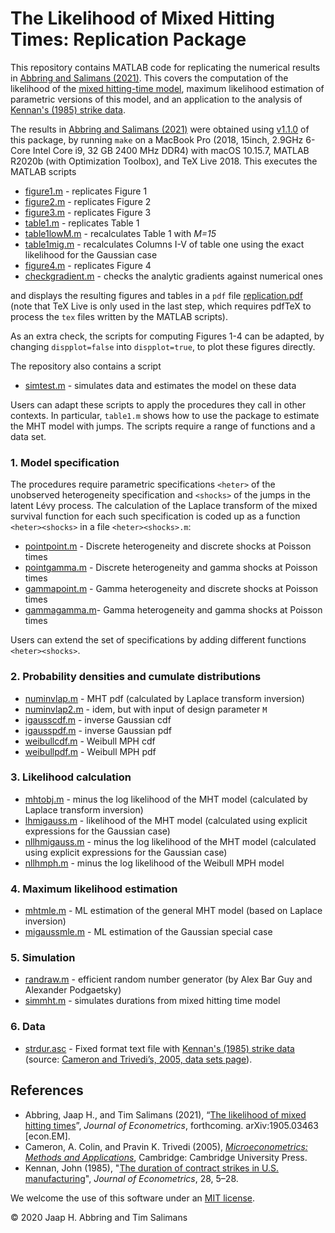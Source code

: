 # The Likelihood of Mixed Hitting Times: Replication Package

This repository contains MATLAB code for replicating the numerical results in [Abbring and Salimans (2021)](https://arxiv.org/abs/1905.03463). This covers the computation of the likelihood of the [mixed hitting-time model](http://jaap.abbring.org/images/pdf/ecta7312.pdf), maximum likelihood estimation of parametric versions of this model, and an application to the analysis of [Kennan's (1985) strike data](https://www.ssc.wisc.edu/~jkennan/research/JEM85.pdf). 

The results in [Abbring and Salimans (2021)](https://arxiv.org/abs/1905.03463) were obtained using [v1.1.0](https://github.com/jabbring/mht-likelihood/releases/tag/v1.1.0) of this package, by running `make` on a MacBook Pro (2018, 15inch, 2.9GHz 6-Core Intel Core i9, 32 GB 2400 MHz DDR4) with macOS 10.15.7, MATLAB R2020b (with Optimization Toolbox), and TeX Live 2018. This executes the MATLAB scripts

- [figure1.m](https://github.com/jabbring/mht-likelihood/blob/master/figure1.m) -  replicates Figure 1
- [figure2.m](https://github.com/jabbring/mht-likelihood/blob/master/figure2.m) -  replicates Figure 2
- [figure3.m](https://github.com/jabbring/mht-likelihood/blob/master/figure3.m) -  replicates Figure 3
- [table1.m](https://github.com/jabbring/mht-likelihood/blob/master/table1.m) - replicates Table 1
- [table1lowM.m](https://github.com/jabbring/mht-likelihood/blob/master/table1lowM.m) - recalculates Table 1 with *M=15*
- [table1mig.m](https://github.com/jabbring/mht-likelihood/blob/master/table1mig.m) - recalculates Columns I-V of table one using the exact likelihood for the Gaussian case
- [figure4.m](https://github.com/jabbring/mht-likelihood/blob/master/figure4.m) - replicates Figure 4
- [checkgradient.m](https://github.com/jabbring/mht-likelihood/blob/master/checkgradient.m) - checks the analytic gradients against numerical ones

and displays the resulting figures and tables in a `pdf` file [replication.pdf](https://github.com/jabbring/mht-likelihood/blob/master/replication.pdf) (note that TeX Live is only used in the last step, which requires pdfTeX to process the `tex` files written by the MATLAB scripts). 

As an extra check, the scripts for computing Figures 1-4 can be adapted, by changing `dispplot=false` into `dispplot=true`, to plot these figures directly. 

The repository also contains a script

- [simtest.m](https://github.com/jabbring/mht-likelihood/blob/master/simtest.m) - simulates data and estimates the model on these data

Users can adapt these scripts to apply the procedures they call in other contexts. In particular, `table1.m` shows how to use the package to estimate the MHT model with jumps. The scripts require a range of functions and a data set.

### 1. Model specification

The procedures require parametric specifications `<heter>` of the unobserved heterogeneity specification and `<shocks>` of the jumps in the latent Lévy process. The calculation of the Laplace transform of the mixed survival function for each such specification is coded up as a function `<heter><shocks>` in a file `<heter><shocks>.m`:

- [pointpoint.m](https://github.com/jabbring/mht-likelihood/blob/master/pointpoint.m) - Discrete heterogeneity and discrete shocks at Poisson times
- [pointgamma.m](https://github.com/jabbring/mht-likelihood/blob/master/pointgamma.m) - Discrete heterogeneity and gamma shocks at Poisson times
- [gammapoint.m](https://github.com/jabbring/mht-likelihood/blob/master/gammapoint.m) - Gamma heterogeneity and discrete shocks at Poisson times
- [gammagamma.m](https://github.com/jabbring/mht-likelihood/blob/master/gammagamma.m)- Gamma heterogeneity and gamma shocks at Poisson times

Users can extend the set of specifications by adding different functions `<heter><shocks>`.

### 2. Probability densities and cumulate distributions

- [numinvlap.m](https://github.com/jabbring/mht-likelihood/blob/master/numinvlap.m) - MHT pdf (calculated by Laplace transform inversion)
- [numinvlap2.m](https://github.com/jabbring/mht-likelihood/blob/master/numinvlap2.m) - idem, but with input of design parameter `M`
- [igausscdf.m](https://github.com/jabbring/mht-likelihood/blob/master/igausscdf.m) - inverse Gaussian cdf
- [igausspdf.m](https://github.com/jabbring/mht-likelihood/blob/master/igausspdf.m) - inverse Gaussian pdf
- [weibullcdf.m](https://github.com/jabbring/mht-likelihood/blob/master/weibullcdf.m) - Weibull MPH cdf
- [weibullpdf.m](https://github.com/jabbring/mht-likelihood/blob/master/weibullpdf.m) - Weibull MPH pdf

### 3. Likelihood calculation

- [mhtobj.m](https://github.com/jabbring/mht-likelihood/blob/master/mhtobj.m) - minus the log likelihood of the MHT model (calculated by Laplace transform inversion)
- [lhmigauss.m](https://github.com/jabbring/mht-likelihood/blob/master/lhmigauss.m) - likelihood of the MHT model (calculated using explicit expressions for the Gaussian case)
- [nllhmigauss.m](https://github.com/jabbring/mht-likelihood/blob/master/nllhmigauss.m) - minus the log likelihood of the MHT model (calculated using explicit expressions for the Gaussian case)
- [nllhmph.m](https://github.com/jabbring/mht-likelihood/blob/master/nllhmph.m) - minus the log likelihood of the Weibull MPH model

### 4. Maximum likelihood estimation

- [mhtmle.m](https://github.com/jabbring/mht-likelihood/blob/master/mhtmle.m) - ML estimation of the general MHT model (based on Laplace inversion)
- [migaussmle.m](https://github.com/jabbring/mht-likelihood/blob/master/migaussmle.m) - ML estimation of the Gaussian special case

### 5. Simulation

- [randraw.m](https://github.com/jabbring/mht-likelihood/blob/master/randraw.m) -  efficient random number generator (by Alex Bar Guy and Alexander Podgaetsky)
- [simmht.m](https://github.com/jabbring/mht-likelihood/blob/master/simmht.m) - simulates durations from mixed hitting time model

### 6. Data

- [strdur.asc](https://github.com/jabbring/mht-likelihood/blob/master/strdur.asc) - Fixed format text file with [Kennan's (1985) strike data](https://www.ssc.wisc.edu/~jkennan/research/JEM85.pdf) (source: [Cameron and Trivedi’s, 2005, data sets page](http://cameron.econ.ucdavis.edu/mmabook/mmadata.html)).

## References
- Abbring, Jaap H., and Tim Salimans (2021), “[The likelihood of mixed hitting times](https://arxiv.org/abs/1905.03463)”, *Journal of Econometrics*, forthcoming. arXiv:1905.03463 \[econ.EM\].
- Cameron, A. Colin, and Pravin K. Trivedi (2005), *[Microeconometrics: Methods and Applications](http://cameron.econ.ucdavis.edu/mmabook/mma.html)*, Cambridge: Cambridge University Press.
- Kennan, John (1985), "[The duration of contract strikes in U.S. manufacturing](https://www.ssc.wisc.edu/~jkennan/research/JEM85.pdf)", *Journal of Econometrics*, 28, 5–28.

We welcome the use of this software under an [MIT license](https://github.com/jabbring/mht-likelihood/blob/master/LICENSE).

&copy; 2020 Jaap H. Abbring and Tim Salimans
